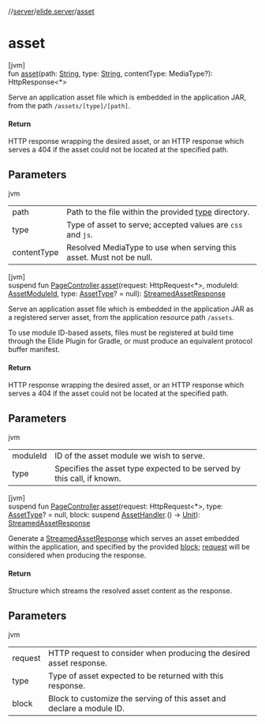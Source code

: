 //[server](../../index.md)/[elide.server](index.md)/[asset](asset.md)

# asset

[jvm]\
fun [asset](asset.md)(path: [String](https://kotlinlang.org/api/latest/jvm/stdlib/kotlin/-string/index.html), type: [String](https://kotlinlang.org/api/latest/jvm/stdlib/kotlin/-string/index.html), contentType: MediaType?): HttpResponse&lt;*&gt;

Serve an application asset file which is embedded in the application JAR, from the path `/assets/[type]/[path]`.

#### Return

HTTP response wrapping the desired asset, or an HTTP response which serves a 404 if the asset could not be     located at the specified path.

## Parameters

jvm

| | |
|---|---|
| path | Path to the file within the provided [type](asset.md) directory. |
| type | Type of asset to serve; accepted values are `css` and `js`. |
| contentType | Resolved MediaType to use when serving this asset. Must not be null. |

[jvm]\
suspend fun [PageController](../elide.server.controller/-page-controller/index.md).[asset](asset.md)(request: HttpRequest&lt;*&gt;, moduleId: [AssetModuleId](index.md#-803173189%2FClasslikes%2F-1343588467), type: [AssetType](../elide.server.assets/-asset-type/index.md)? = null): [StreamedAssetResponse](index.md#-491452832%2FClasslikes%2F-1343588467)

Serve an application asset file which is embedded in the application JAR as a registered server asset, from the application resource path `/assets`.

To use module ID-based assets, files must be registered at build time through the Elide Plugin for Gradle, or must produce an equivalent protocol buffer manifest.

#### Return

HTTP response wrapping the desired asset, or an HTTP response which serves a 404 if the asset could not be     located at the specified path.

## Parameters

jvm

| | |
|---|---|
| moduleId | ID of the asset module we wish to serve. |
| type | Specifies the asset type expected to be served by this call, if known. |

[jvm]\
suspend fun [PageController](../elide.server.controller/-page-controller/index.md).[asset](asset.md)(request: HttpRequest&lt;*&gt;, type: [AssetType](../elide.server.assets/-asset-type/index.md)? = null, block: suspend [AssetHandler](-asset-handler/index.md).() -&gt; [Unit](https://kotlinlang.org/api/latest/jvm/stdlib/kotlin/-unit/index.html)): [StreamedAssetResponse](index.md#-491452832%2FClasslikes%2F-1343588467)

Generate a [StreamedAssetResponse](index.md#-491452832%2FClasslikes%2F-1343588467) which serves an asset embedded within the application, and specified by the provided [block](asset.md); [request](asset.md) will be considered when producing the response.

#### Return

Structure which streams the resolved asset content as the response.

## Parameters

jvm

| | |
|---|---|
| request | HTTP request to consider when producing the desired asset response. |
| type | Type of asset expected to be returned with this response. |
| block | Block to customize the serving of this asset and declare a module ID. |
